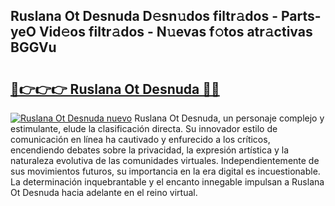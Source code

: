 ## Ruslana Ot Desnuda D𝚎sn𝚞dos filtr𝚊dos - Parts-yeO Vid𝚎os filtr𝚊dos - N𝚞evas f𝚘tos atr𝚊ctivas BGGVu

# <h2><a href="http://mb6195.tromn.icu/?c=Ruslana+Ot+Desnuda">🔗👉👉👉 Ruslana Ot Desnuda 🔗🔗</a></h2>

[![Ruslana Ot Desnuda nuevo](https://i.imgur.com/pEAQMta.gif)](http://mb6195.tromn.icu/?c=Ruslana+Ot+Desnuda)
Ruslana Ot Desnuda, un personaje complejo y estimulante, elude la clasificación directa. Su innovador estilo de comunicación en línea ha cautivado y enfurecido a los críticos, encendiendo debates sobre la privacidad, la expresión artística y la naturaleza evolutiva de las comunidades virtuales. Independientemente de sus movimientos futuros, su importancia en la era digital es incuestionable. La determinación inquebrantable y el encanto innegable impulsan a Ruslana Ot Desnuda hacia adelante en el reino virtual.
